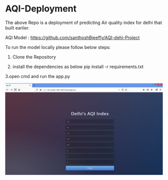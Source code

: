 # AQI-Deployment

The above Repo is a deployment of predicting Air quality index for delhi that built earlier. 

AQI Model : https://github.com/santhoshBjeeffy/AQI-dehi-Project

To run the model locally please follow below steps:

1. Clone the Repository

2. install the dependencies as below 
    pip install -r requirements.txt
    
3.open cmd and run the app.py

![alt text](https://github.com/santhoshBjeeffy/AQI-dehi-Project/blob/master/aqi_beginning.PNG)
